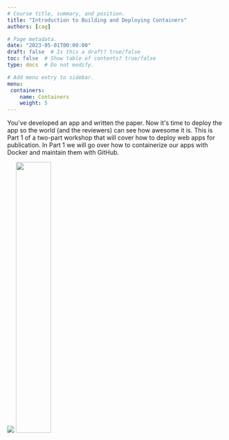 ```yaml
---
# Course title, summary, and position.
title: "Introduction to Building and Deploying Containers"
authors: [cag]

# Page metadata.
date: "2023-05-01T00:00:00"
draft: false  # Is this a draft? true/false
toc: false  # Show table of contents? true/false
type: docs  # Do not modify.

# Add menu entry to sidebar.
menu:
 containers:
    name: Containers
    weight: 5
---
```


You've developed an app and written the paper. Now it's time to deploy the app so the world (and the reviewers) can see how awesome it is. This is Part 1 of a two-part workshop that will cover how to deploy web apps for publication. In Part 1 we will go over how to containerize our apps with Docker and maintain them with GitHub.

<img src="/notes/containers/img/docker.png" /> <img src="/notes/containers/img/github.jpeg" width="40%" />
